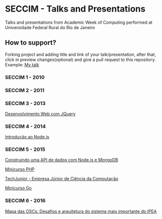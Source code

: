 # SECCIM - Talks and Presentations
Talks and presentations from Academic Week of Computing performed at Universidade Federal Rural do Rio de Janeiro

## How to support?
Forking project and adding title and link of your talk/presentation, after that, click in preview changes(optional) and give a pull request to this repository.
Example:
[My talk](https://github.com/raulsenaferreira)


### SECCIM 1 - 2010


### SECCIM 2 - 2011


### SECCIM 3 - 2013
[Desenvolvimento Web com JQuery](https://github.com/raulsenaferreira/Talks-and-Presentations/blob/master/apresenta%C3%A7%C3%A3o%20jQuery%20-%20III%20SECCIM%202013.pdf)

### SECCIM 4 - 2014
[Introdução ao Node.js](https://github.com/raulsenaferreira/Talks-and-Presentations/blob/master/Introducao_ao_Node.js%20-%20IV%20SECCIM%20%26%20UFF%20DevWeek%202014.pdf)

### SECCIM 5 - 2015
[Construindo uma API de dados com Node.js e MongoDB](https://github.com/raulsenaferreira/Talks-and-Presentations/blob/master/API%20de%20dados%20Node.js%20e%20MongoDB%20%20-%20V%20SECCIM%202015.pdf)

[Minicurso PHP](https://github.com/arrudamichel/minicurso-php-seccim-ufrrj)

[TechJunior - Empresa Júnior de Ciência da Computação](https://github.com/raulsenaferreira/Talks-and-Presentations/blob/master/Apresenta%C3%A7%C3%A3o%20Inicial%20da%20EJ%20-%202015.pdf)

[Minicurso Go](https://github.com/mendesmiguel/minicurso-go-ufrrj)

### SECCIM 6 - 2016
[Mapa das OSCs: Desafios e arquitetura do sistema mais importante do IPEA](https://github.com/raulsenaferreira/Talks-and-Presentations/blob/master/Talk%20-%20DevWeek.pdf)
